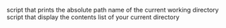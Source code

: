 script that prints the absolute path name of the current working directory <br/>
script that display the contents list of your current directory <br/>
